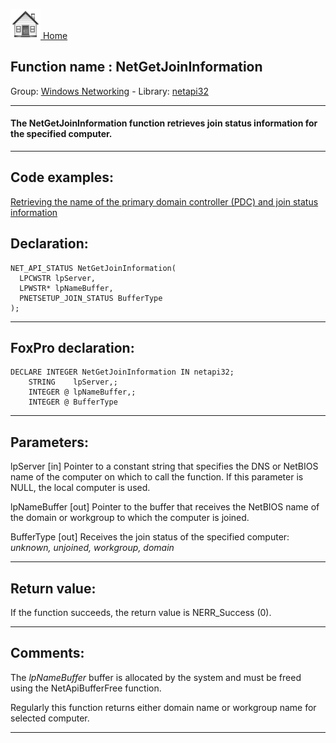 [<img src="../../images/home.png"> Home ](https://github.com/VFPX/Win32API)  

## Function name : NetGetJoinInformation
Group: [Windows Networking](../../functions_group.md#Windows_Networking)  -  Library: [netapi32](../../libraries.md#netapi32)  
***  


#### The NetGetJoinInformation function retrieves join status information for the specified computer.
***  


## Code examples:
[Retrieving the name of the primary domain controller (PDC) and join status information](../../samples/sample_166.md)  

## Declaration:
```foxpro  
NET_API_STATUS NetGetJoinInformation(
  LPCWSTR lpServer,
  LPWSTR* lpNameBuffer,
  PNETSETUP_JOIN_STATUS BufferType
);  
```  
***  


## FoxPro declaration:
```foxpro  
DECLARE INTEGER NetGetJoinInformation IN netapi32;
	STRING    lpServer,;
	INTEGER @ lpNameBuffer,;
	INTEGER @ BufferType  
```  
***  


## Parameters:
lpServer 
[in] Pointer to a constant string that specifies the DNS or NetBIOS name of the computer on which to call the function. If this parameter is NULL, the local computer is used.

lpNameBuffer 
[out] Pointer to the buffer that receives the NetBIOS name of the domain or workgroup to which the computer is joined.

BufferType 
[out] Receives the join status of the specified computer: <Em>unknown, unjoined, workgroup, domain</Em>  
***  


## Return value:
If the function succeeds, the return value is NERR_Success (0).  
***  


## Comments:
The <Em>lpNameBuffer</Em> buffer is allocated by the system and must be freed using the NetApiBufferFree function.  
  
Regularly this function returns either domain name or workgroup name for selected computer.  
  
***  

